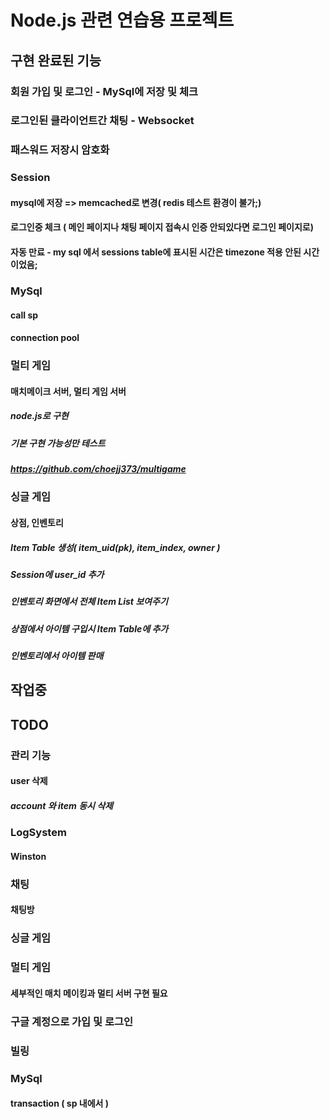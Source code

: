# Node.js 관련 연습용 프로젝트

## 구현 완료된 기능

### 회원 가입 및 로그인 - MySql에 저장 및 체크

### 로그인된 클라이언트간 채팅 - Websocket

### 패스워드 저장시 암호화

### Session
#### mysql에 저장 => memcached로 변경( redis 테스트 환경이 불가;)
#### 로그인중 체크 ( 메인 페이지나 채팅 페이지 접속시 인증 안되있다면 로그인 페이지로)
#### 자동 만료 - my sql 에서 sessions table에 표시된 시간은 timezone 적용 안된 시간이었음;

### MySql
#### call sp
#### connection pool

### 멀티 게임 
#### 매치메이크 서버, 멀티 게임 서버 
##### node.js로 구현
##### 기본 구현 가능성만 테스트
##### https://github.com/choejj373/multigame

### 싱글 게임 
#### 상점, 인벤토리
##### Item Table 생성( item_uid(pk), item_index, owner )
##### Session에 user_id 추가
##### 인벤토리 화면에서 전체 Item List 보여주기
##### 상점에서 아이템 구입시 Item Table에 추가
##### 인벤토리에서 아이템 판매

## 작업중


## TODO
### 관리 기능
#### user 삭제
##### account 와 item 동시 삭제 

### LogSystem
#### Winston

### 채팅
#### 채팅방

### 싱글 게임

### 멀티 게임 
#### 세부적인 매치 메이킹과 멀티 서버 구현 필요

### 구글 계정으로 가입 및 로그인

### 빌링

### MySql
#### transaction ( sp 내에서 )